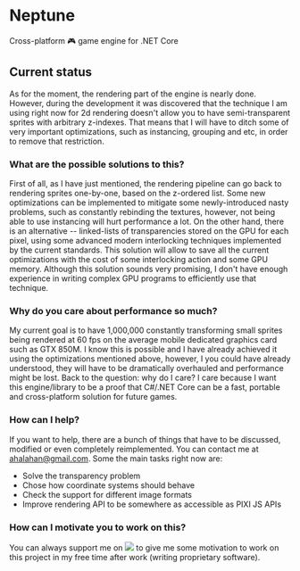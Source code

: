 # Neptune
Cross-platform 🎮 game engine for .NET Core

## Current status
As for the moment, the rendering part of the engine is nearly done. However, during the development it was discovered that the technique I am using right now for 2d rendering doesn't allow you to have semi-transparent sprites with arbitrary z-indexes. That means that I will have to ditch some of very important optimizations, such as instancing, grouping and etc, in order to remove that restriction.

### What are the possible solutions to this?
First of all, as I have just mentioned, the rendering pipeline can go back to rendering sprites one-by-one, based on the z-ordered list. Some new optimizations can be implemented to mitigate some newly-introduced nasty problems, such as constantly rebinding the textures, however, not being able to use instancing will hurt performance a lot.
On the other hand, there is an alternative -- linked-lists of transparencies stored on the GPU for each pixel, using some advanced modern interlocking techniques implemented by the current standards. This solution will allow to save all the current optimizations with the cost of some interlocking action and some GPU memory. Although this solution sounds very promising, I don't have enough experience in writing complex GPU programs to efficiently use that technique.

### Why do you care about performance so much?
My current goal is to have 1,000,000 constantly transforming small sprites being rendered at 60 fps on the average mobile dedicated graphics card such as GTX 850M. I know this is possible and I have already achieved it using the optimizations mentioned above, however, I you could have already understood, they will have to be dramatically overhauled and performance might be lost.
Back to the question: why do I care? I care because I want this engine/library to be a proof that C#/.NET Core can be a fast, portable and cross-platform solution for future games.

### How can I help?
If you want to help, there are a bunch of things that have to be discussed, modified or even completely reimplemented. You can contact me at [ahalahan@gmail.com](mailto:ahalahan@gmail.com).
Some the main tasks right now are:
* Solve the transparency problem
* Chose how coordinate systems should behave
* Check the support for different image formats
* Improve rendering API to be somewhere as accessible as PIXI JS APIs

### How can I motivate you to work on this?
You can always support me on [![](https://img.shields.io/badge/patreon-donate-green.svg)](https://www.patreon.com/loopenfox) to give me some motivation to work on this project in my free time after work (writing proprietary software).
